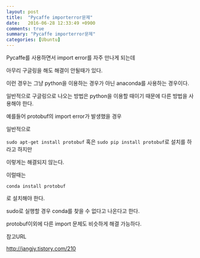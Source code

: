 ```yaml
---
layout: post
title:  "Pycaffe importerror문제"
date:   2016-06-28 12:33:49 +0900
comments: true
summary: "Pycaffe importerror문제"
categories: [Ubuntu]
---
```


Pycaffe를 사용하면서 import error를 자주 만나게 되는데 

아무리 구글링을 해도 해결이 안될때가 있다.

이런 경우는 그냥 python을 이용하는 경우가 아닌 anaconda를 사용하는 경우이다.

일반적으로 구글링으로 나오는 방법은 python을 이용할 때이기 때문에 다른 방법을 사용해야 한다.

예를들어 protobuf의 import error가 발생했을 경우 

일반적으로

`sudo apt-get install protobuf` 혹은 `sudo pip install protobuf`로 설치를 하라고 하지만

이렇게는 해결되지 않는다. 

이럴때는 

```
conda install protobuf
```

로 설치해야 한다. 

sudo로 실행할 경우 conda를 찾을 수 없다고 나온다고 한다. 

protobuf이외에 다른 import 문제도 비슷하게 해결 가능하다. 


참고URL

<http://jangjy.tistory.com/210>

